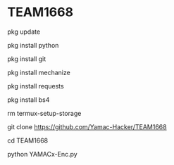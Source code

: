 # TEAM1668

pkg update

pkg install python

pkg install git

pkg install mechanize

pkg install requests

pkg install bs4

rm termux-setup-storage

git clone https://github.com/Yamac-Hacker/TEAM1668

cd TEAM1668

python YAMACx-Enc.py
